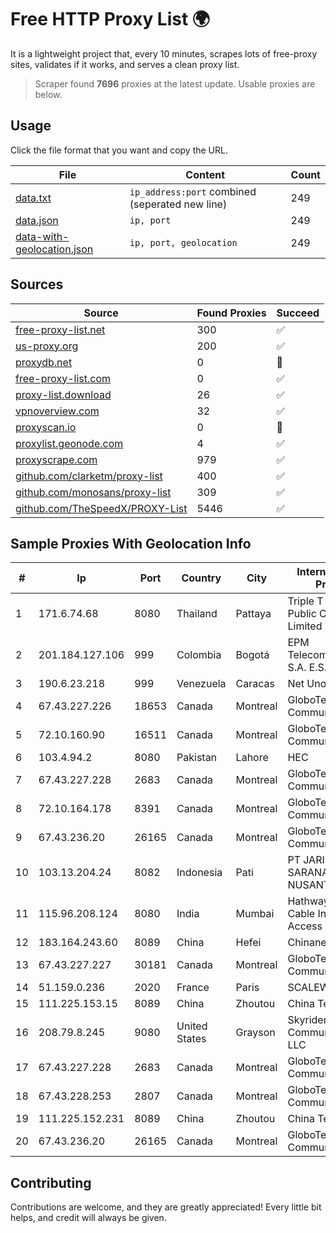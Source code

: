 
# Free HTTP Proxy List 🌍

It is a lightweight project that, every 10 minutes, scrapes lots of free-proxy sites, validates if it works, and serves a clean proxy list.


> Scraper found **7696** proxies at the latest update. Usable proxies are below.

## Usage

Click the file format that you want and copy the URL.


|File|Content|Count|
|----|-------|-----|
|[data.txt](https://raw.githubusercontent.com/themiralay/Proxy-List-World/master/data.txt)|`ip_address:port` combined (seperated new line)|249|
|[data.json](https://raw.githubusercontent.com/themiralay/Proxy-List-World/master/data.json)|`ip, port`|249|
|[data-with-geolocation.json](https://raw.githubusercontent.com/themiralay/Proxy-List-World/master/data-with-geolocation.json)|`ip, port, geolocation`|249|

## Sources

|Source|Found Proxies|Succeed|
|------|-------------|-------|
|[free-proxy-list.net](https://free-proxy-list.net)|300|✅|
|[us-proxy.org](https://www.us-proxy.org)|200|✅|
|[proxydb.net](http://proxydb.net)|0|🚫|
|[free-proxy-list.com](https://free-proxy-list.com/?page=&port=&type%5B%5D=http&type%5B%5D=https&up_time=0&search=Search)|0|✅|
|[proxy-list.download](https://www.proxy-list.download/HTTP)|26|✅|
|[vpnoverview.com](https://vpnoverview.com/privacy/anonymous-browsing/free-proxy-servers)|32|✅|
|[proxyscan.io](https://www.proxyscan.io)|0|🚫|
|[proxylist.geonode.com](https://proxylist.geonode.com/api/proxy-list?limit=300&page=1&sort_by=lastChecked&sort_type=desc&protocols=http,https)|4|✅|
|[proxyscrape.com](https://api.proxyscrape.com/v2/?request=displayproxies&protocol=http&timeout=10000&country=all&ssl=all&anonymity=all)|979|✅|
|[github.com/clarketm/proxy-list](https://raw.githubusercontent.com/clarketm/proxy-list/master/proxy-list-raw.txt)|400|✅|
|[github.com/monosans/proxy-list](https://raw.githubusercontent.com/monosans/proxy-list/main/proxies/http.txt)|309|✅|
|[github.com/TheSpeedX/PROXY-List](https://raw.githubusercontent.com/TheSpeedX/PROXY-List/master/http.txt)|5446|✅|


## Sample Proxies With Geolocation Info

|#|Ip|Port|Country|City|Internet Service Provider|
|-|--|----|-------|----|-------------------------|
|1|171.6.74.68|8080|Thailand|Pattaya|Triple T Broadband Public Company Limited|
|2|201.184.127.106|999|Colombia|Bogotá|EPM Telecomunicaciones S.A. E.S.P.|
|3|190.6.23.218|999|Venezuela|Caracas|Net Uno|
|4|67.43.227.226|18653|Canada|Montreal|GloboTech Communications|
|5|72.10.160.90|16511|Canada|Montreal|GloboTech Communications|
|6|103.4.94.2|8080|Pakistan|Lahore|HEC|
|7|67.43.227.228|2683|Canada|Montreal|GloboTech Communications|
|8|72.10.164.178|8391|Canada|Montreal|GloboTech Communications|
|9|67.43.236.20|26165|Canada|Montreal|GloboTech Communications|
|10|103.13.204.24|8082|Indonesia|Pati|PT JARINGANKU SARANA NUSANTARA|
|11|115.96.208.124|8080|India|Mumbai|Hathway IP over Cable Internet Access|
|12|183.164.243.60|8089|China|Hefei|Chinanet|
|13|67.43.227.227|30181|Canada|Montreal|GloboTech Communications|
|14|51.159.0.236|2020|France|Paris|SCALEWAY|
|15|111.225.153.15|8089|China|Zhoutou|China Telecom|
|16|208.79.8.245|9080|United States|Grayson|Skyrider Communications LLC|
|17|67.43.227.228|2683|Canada|Montreal|GloboTech Communications|
|18|67.43.228.253|2807|Canada|Montreal|GloboTech Communications|
|19|111.225.152.231|8089|China|Zhoutou|China Telecom|
|20|67.43.236.20|26165|Canada|Montreal|GloboTech Communications|



## Contributing

Contributions are welcome, and they are greatly appreciated! Every
little bit helps, and credit will always be given.

